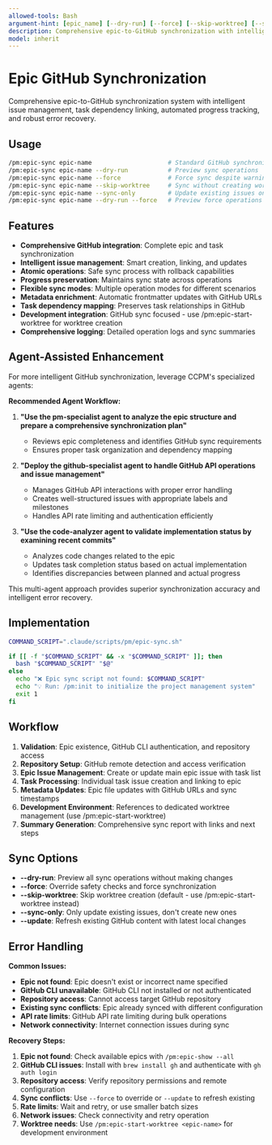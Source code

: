 ```yaml
---
allowed-tools: Bash
argument-hint: [epic_name] [--dry-run] [--force] [--skip-worktree] [--sync-only]
description: Comprehensive epic-to-GitHub synchronization with intelligent issue management, task linking, and progress tracking
model: inherit
---
```


# Epic GitHub Synchronization

Comprehensive epic-to-GitHub synchronization system with intelligent issue management, task dependency linking, automated progress tracking, and robust error recovery.

## Usage

```bash
/pm:epic-sync epic-name                     # Standard GitHub synchronization
/pm:epic-sync epic-name --dry-run           # Preview sync operations
/pm:epic-sync epic-name --force             # Force sync despite warnings
/pm:epic-sync epic-name --skip-worktree     # Sync without creating worktree
/pm:epic-sync epic-name --sync-only         # Update existing issues only
/pm:epic-sync epic-name --dry-run --force   # Preview force operations
```

## Features

- **Comprehensive GitHub integration**: Complete epic and task synchronization
- **Intelligent issue management**: Smart creation, linking, and updates
- **Atomic operations**: Safe sync process with rollback capabilities
- **Progress preservation**: Maintains sync state across operations
- **Flexible sync modes**: Multiple operation modes for different scenarios
- **Metadata enrichment**: Automatic frontmatter updates with GitHub URLs
- **Task dependency mapping**: Preserves task relationships in GitHub
- **Development integration**: GitHub sync focused - use /pm:epic-start-worktree for worktree creation
- **Comprehensive logging**: Detailed operation logs and sync summaries

## Agent-Assisted Enhancement

For more intelligent GitHub synchronization, leverage CCPM's specialized agents:

**Recommended Agent Workflow:**
1. **"Use the pm-specialist agent to analyze the epic structure and prepare a comprehensive synchronization plan"**
   - Reviews epic completeness and identifies GitHub sync requirements
   - Ensures proper task organization and dependency mapping

2. **"Deploy the github-specialist agent to handle GitHub API operations and issue management"**
   - Manages GitHub API interactions with proper error handling
   - Creates well-structured issues with appropriate labels and milestones
   - Handles API rate limiting and authentication efficiently

3. **"Use the code-analyzer agent to validate implementation status by examining recent commits"**
   - Analyzes code changes related to the epic
   - Updates task completion status based on actual implementation
   - Identifies discrepancies between planned and actual progress

This multi-agent approach provides superior synchronization accuracy and intelligent error recovery.

## Implementation

```bash
COMMAND_SCRIPT=".claude/scripts/pm/epic-sync.sh"

if [[ -f "$COMMAND_SCRIPT" && -x "$COMMAND_SCRIPT" ]]; then
  bash "$COMMAND_SCRIPT" "$@"
else
  echo "❌ Epic sync script not found: $COMMAND_SCRIPT"
  echo "💡 Run: /pm:init to initialize the project management system"
  exit 1
fi
```

## Workflow

1. **Validation**: Epic existence, GitHub CLI authentication, and repository access
2. **Repository Setup**: GitHub remote detection and access verification
3. **Epic Issue Management**: Create or update main epic issue with task list
4. **Task Processing**: Individual task issue creation and linking to epic
5. **Metadata Updates**: Epic file updates with GitHub URLs and sync timestamps
6. **Development Environment**: References to dedicated worktree management (use /pm:epic-start-worktree)
7. **Summary Generation**: Comprehensive sync report with links and next steps

## Sync Options

- **--dry-run**: Preview all sync operations without making changes
- **--force**: Override safety checks and force synchronization
- **--skip-worktree**: Skip worktree creation (default - use /pm:epic-start-worktree instead)
- **--sync-only**: Only update existing issues, don't create new ones
- **--update**: Refresh existing GitHub content with latest local changes

## Error Handling

**Common Issues:**
- **Epic not found**: Epic doesn't exist or incorrect name specified
- **GitHub CLI unavailable**: GitHub CLI not installed or not authenticated
- **Repository access**: Cannot access target GitHub repository
- **Existing sync conflicts**: Epic already synced with different configuration
- **API rate limits**: GitHub API rate limiting during bulk operations
- **Network connectivity**: Internet connection issues during sync

**Recovery Steps:**
1. **Epic not found**: Check available epics with `/pm:epic-show --all`
2. **GitHub CLI issues**: Install with `brew install gh` and authenticate with `gh auth login`
3. **Repository access**: Verify repository permissions and remote configuration
4. **Sync conflicts**: Use `--force` to override or `--update` to refresh existing
5. **Rate limits**: Wait and retry, or use smaller batch sizes
6. **Network issues**: Check connectivity and retry operation
7. **Worktree needs**: Use `/pm:epic-start-worktree <epic-name>` for development environment